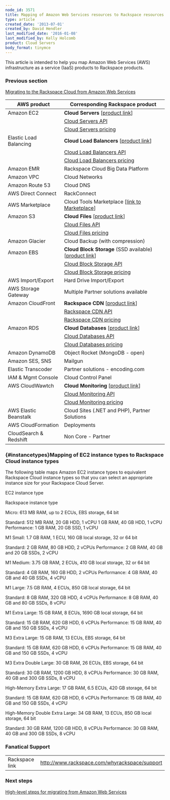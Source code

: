 ```yaml
---
node_id: 3571
title: Mapping of Amazon Web Services resources to Rackspace resources
type: article
created_date: '2013-07-01'
created_by: David Hendler
last_modified_date: '2016-01-08'
last_modified_by: Kelly Holcomb
product: Cloud Servers
body_format: tinymce
---
```


<span>This article is intended to help you map Amazon Web Services (AWS)
infrastructure as a service (IaaS) products to Rackspace
products.</span>

### Previous section

[Migrating to the Rackspace Cloud from Amazon Web
Services](/howto/migrating-to-the-rackspace-cloud-from-amazon-web-services)



| AWS product            | Corresponding Rackspace product                                                                          |
|------------------------|----------------------------------------------------------------------------------------------------------|
| Amazon EC2             | **Cloud Servers** \[[product link](http://www.rackspace.com/cloud/servers)\]                             |
|                        | [Cloud Servers API](http://docs.rackspace.com/servers/api/v2/cs-devguide/content/ch_preface.html)        |
|                        | [Cloud Servers pricing](http://www.rackspace.com/cloud/load-balancing/pricing)                           |
| Elastic Load Balancing | **Cloud Load Balancers** \[[product link](http://www.rackspace.com/cloud/load-balancing)\]               |
|                        | [Cloud Load Balancers API](http://www.rackspace.com/cloud/load-balancing/api/)                           |
|                        | [Cloud Load Balancers pricing](http://www.rackspace.com/cloud/load-balancing/pricing)                    |
| Amazon EMR             | Rackspace Cloud Big Data Platform                                                                        |
| Amazon VPC             | Cloud Networks                                                                                           |
| Amazon Route 53        | Cloud DNS                                                                                                |
| AWS Direct Connect     | RackConnect                                                                                              |
| AWS Marketplace        | Cloud Tools Marketplace \[[link to Marketplace](https://marketplace.rackspace.com/home)\]                |
| Amazon S3              | **Cloud Files** \[[product link](http://www.rackspace.com/cloud/files)\]                                 |
|                        | [Cloud Files API](http://www.rackspace.com/cloud/files/api/)                                             |
|                        | [Cloud Files pricing](http://www.rackspace.com/cloud/files/pricing)                                      |
| Amazon Glacier         | Cloud Backup (with compression)                                                                          |
| Amazon EBS             | **Cloud Block Storage** (SSD available) \[[product link](http://www.rackspace.com/cloud/block-storage)\] |
|                        | [Cloud Block Storage API](http://docs.rackspace.com/cbs/api/v1.0/cbs-devguide/content/overview.html)     |
|                        | [Cloud Block Storage pricing](http://www.rackspace.com/cloud/block-storage/pricing)                      |
| AWS Import/Export      | Hard Drive Import/Export                                                                                 |
| AWS Storage Gateway    | Multiple Partner solutions available                                                                     |
| Amazon CloudFront      | **Rackspace CDN** \[[product link](http://www.rackspace.com/cloud/cdn-content-delivery-network)\]        |
|                        | [Rackspace CDN API](http://docs.rackspace.com/cdn/api/v1.0/cdn-devguide/content/Overview.html)           |
|                        | [Rackspace CDN pricing](http://www.rackspace.com/cloud/cdn-content-delivery-network)                     |
| Amazon RDS             | **Cloud Databases** \[[product link](http://www.rackspace.com/cloud/monitoring)\]                        |
|                        | [Cloud Databases API](http://docs.rackspace.com/cdb/api/v1.0/cdb-devguide/content/overview.html)         |
|                        | [Cloud Databases pricing](http://www.rackspace.com/cloud/databases/pricing)                              |
| Amazon DynamoDB        | Object Rocket (MongoDB - open)                                                                           |
| Amazon SES, SNS        | Mailgun                                                                                                  |
| Elastic Transcoder     | Partner solutions - encoding.com                                                                         |
| IAM & Mgmt Console     | Cloud Control Panel                                                                                      |
| AWS CloudWawtch        | **Cloud Monitoring** \[[product link](http://www.rackspace.com/cloud/monitoring)\]                       |
|                        | [Cloud Monitoring API](http://docs.rackspace.com/cm/api/v1.0/cm-devguide/content/overview.html)          |
|                        | [Cloud Monitoring pricing](http://www.rackspace.com/cloud/monitoring/pricing)                            |
| AWS Elastic Beanstalk  | Cloud Sites (.NET and PHP), Partner Solutions                                                            |
| AWS CloudFormation     | Deployments                                                                                              |
| CloudSearch & Redshift | Non Core - Partner                                                                                       |



### [](){#instancetypes}Mapping of EC2 instance types to Rackspace Cloud instance types

The following table maps Amazon EC2 instance types to equivalent
Rackspace Cloud instance types so that you can select an appropriate
instance size for your Rackspace Cloud Server.

EC2 instance type

Rackspace instance type

Micro:
613 MB RAM, up to 2 ECUs, EBS storage, 64 bit

Standard: 512 MB RAM, 20 GB HDD, 1 vCPU
1 GB RAM, 40 GB HDD, 1 vCPU
Performance: 1 GB RAM, 20 GB SSD, 1 vCPU

M1 Small:
1.7 GB RAM, 1 ECU, 160 GB local storage, 32 or 64 bit

Standard: 2 GB RAM, 80 GB HDD, 2 vCPUs
Performance: 2 GB RAM, 40 GB and 20 GB SSDs, 2 vCPU

M1 Medium:
3.75 GB RAM, 2 ECUs, 410 GB local storage, 32 or 64 bit

Standard: 4 GB RAM, 160 GB HDD, 2 vCPUs
Performance: 4 GB RAM, 40 GB and 40 GB SSDs, 4 vCPU

M1 Large:
7.5 GB RAM, 4 ECUs, 850 GB local storage, 64 bit

Standard: 8 GB RAM, 320 GB HDD, 4 vCPUs
Performance: 8 GB RAM, 40 GB and 80 GB SSDs, 8 vCPU

M1 Extra Large:
15 GB RAM, 8 ECUs, 1690 GB local storage, 64 bit

Standard: 15 GB RAM, 620 GB HDD, 6 vCPUs
Performance: 15 GB RAM, 40 GB and 150 GB SSDs, 4 vCPU

M3 Extra Large:
15 GB RAM, 13 ECUs, EBS storage, 64 bit

Standard: 15 GB RAM, 620 GB HDD, 6 vCPUs
Performance: 15 GB RAM, 40 GB and 150 GB SSDs, 4 vCPU

M3 Extra Double Large:
30 GB RAM, 26 ECUs, EBS storage, 64 bit

Standard: 30 GB RAM, 1200 GB HDD, 8 vCPUs
Performance: 30 GB RAM, 40 GB and 300 GB SSDs, 8 vCPU

High-Memory Extra Large:
17 GB RAM, 6.5 ECUs, 420 GB storage, 64 bit

Standard: 15 GB RAM, 620 GB HDD, 6 vCPUs
Performance: 15 GB RAM, 40 GB and 150 GB SSDs, 4 vCPU

High-Memory Double Extra Large:
34 GB RAM, 13 ECUs, 850 GB local storage, 64 bit

Standard: 30 GB RAM, 1200 GB HDD, 8 vCPUs
Performance: 30 GB RAM, 40 GB and 300 GB SSDs, 8 vCPU

####

### Fanatical Support

|                |                                                 |
|----------------|-------------------------------------------------|
| Rackspace link | <http://www.rackspace.com/whyrackspace/support> |



### Next steps

[High-level steps for migrating from Amazon Web
Services](/howto/high-level-steps-for-migrating-from-amazon-web-services)

